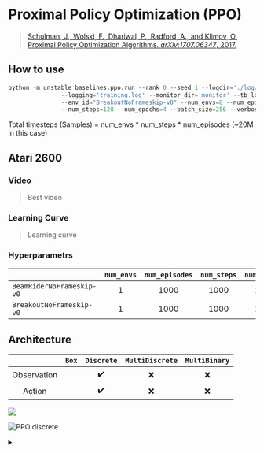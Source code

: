 # Proximal Policy Optimization (PPO)

> [Schulman, J., Wolski, F., Dhariwal, P., Radford, A., and Klimov, O. Proximal Policy Optimization Algorithms. *arXiv:1707.06347*, 2017.](https://arxiv.org/abs/1707.06347)


## How to use
```python
python -m unstable_baselines.ppo.run --rank 0 --seed 1 --logdir='./log/{env_id}/ppo_20m/{rank}' \
               --logging='training.log' --monitor_dir='monitor' --tb_logdir='' --model_dir='model' \
               --env_id="BreakoutNoFrameskip-v0" --num_envs=8 --num_episodes=20000 \
               --num_steps=128 --num_epochs=4 --batch_size=256 --verbose=2
```

Total timesteps (Samples) = num_envs * num_steps * num_episodes (~20M in this case)


## Atari 2600

### Video

> Best video

### Learning Curve

> Learning curve


### Hyperparametrs
| | `num_envs` | `num_episodes` | `num_steps` | `num_epochs` | `batch_size` |
|-|:-:|:-:|:-:|:-:|:-:|
| `BeamRiderNoFrameskip-v0`| 1 | 1000 | 1000 | 1000 | 256 |
| `BreakoutNoFrameskip-v0` | 1 | 1000 | 1000 | 1000 | 256 |

## Architecture

|             | `Box` | `Discrete`         | `MultiDiscrete` | `MultiBinary` |
|:-----------:|:-----:|:------------------:|:---------------:|:-------------:|
| Observation |       | :heavy_check_mark: | :x:             | :x:           |
| Action      |       | :heavy_check_mark: | :x:             | :x:           |



<img src='https://g.gravizo.com/svg?
digraph D {
    splines=false;
    bgcolor="white";
    node [shape=box, color=black, fontsize=12, height=0.1, width=0.1];
    obs[label="Observation"];
    subgraph cluster_cnn{
        label="Nature CNN";
        labeljust="l";
        graph[style=dotted];
        nature_cnn [shape=record, label="{Conv2D(32, 8, 4)|ReLU|Conv2D(64, 4, 2)|ReLU|Conv2D(32, 3, 1)|ReLU|Dense(512)|ReLU}"]
    }
    subgraph cluster_policy{
        label="Policy";
        labeljust="l";
        graph[style=dotted];
        policy_net [shape=record, label="Dense(Action space)"];
    }
    subgraph cluster_value{
        label="Value";
        labeljust="l";
        graph[style=dotted];
        policy_net [shape=record, label="Dense(1)"];
    }
    obs -> nature_cnn;
    nature_cnn:s->{policy_net, value_net};
    policy_net -> pi;
    value_net -> v;
    pi[label="Action"];
    v[label="Value"]
}'/>


![PPO discrete](https://g.gravizo.com/source/svg/ppo_discrete?https://raw.githubusercontent.com/Ending2015a/unstable_baselines/master/unstable_baselines/ppo/README.md)

<details>
<summary></summary>
ppo_discrete
    digraph D {
        compound=true;
        splines=false;
        bgcolor="white";
        node [shape=box, color=black, fontsize=12, height=0.1, width=0.1];
        
        obs[label="Observation"];
        
        subgraph cluster_cnn{
            label="Nature CNN";
            graph[style=dotted];
            nature_cnn [label=<
            <TABLE BORDER="0" CELLBORDER="1" CELLSPACING="0" CELLPADDING="2">
                <TR><TD PORT="conv1">Conv2D(32, 8, 4)</TD></TR>
                <TR><TD PORT="relu1">ReLU</TD></TR>
                <TR><TD PORT="conv2">Conv2D(64, 4, 2)</TD></TR>
                <TR><TD PORT="relu2">ReLU</TD></TR>
                <TR><TD PORT="conv3">Conv2D(32, 3, 1)</TD></TR>
                <TR><TD PORT="relu3">ReLU</TD></TR>
                <TR><TD PORT="dense">Dense(512)</TD></TR>
                <TR><TD PORT="relu4">ReLU</TD></TR>
            </TABLE>>, shape=plaintext];
        }    
        
        policy_net [label=<
            <TABLE BORDER="0" CELLBORDER="1" CELLSPACING="0" CELLPADDING="2">
                <TR><TD PORT="dense">Dense(action_space)</TD></TR>
            </TABLE>>, shape=plaintext];
        
        value_net [label=<
            <TABLE BORDER="0" CELLBORDER="1" CELLSPACING="0" CELLPADDING="2">
                <TR><TD PORT="dense">Dense(1)</TD></TR>
            </TABLE>>, shape=plaintext];
            
        
        obs -> nature_cnn[ltail=obs, lhead=cluster_cnn, label=" "];
        
        nature_cnn:s->{policy_net, value_net}[ltail=cluster_cnn];
        policy_net -> pi;
        value_net -> v;
        
        pi[label="Action"];
        v[label="Value"]
    }
ppo_discrete
</details>
